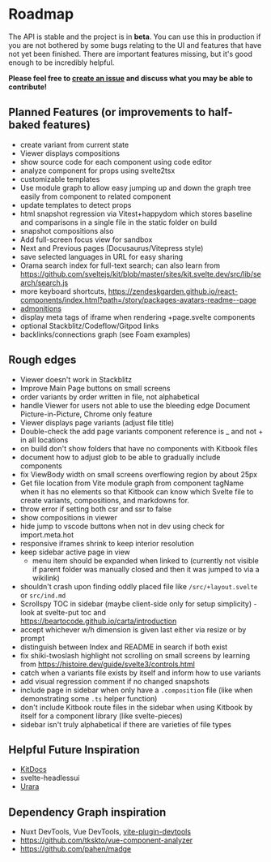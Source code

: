 # Roadmap

The API is stable and the project is in **beta**. You can use this in production if you are not bothered by some bugs relating to the UI and features that have not yet been finished. There are important features missing, but it's good enough to be incredibly helpful.

**Please feel free to [create an issue](https://github.com/jacob-8/kitbook/issues/new) and discuss what you may be able to contribute!**

## Planned Features (or improvements to half-baked features)

- create variant from current state
- Viewer displays compositions
- show source code for each component using code editor
- analyze component for props using svelte2tsx
- customizable templates
- Use module graph to allow easy jumping up and down the graph tree easily from component to related component
- update templates to detect props
- html snapshot regression via Vitest+happydom which stores baseline and comparisons in a single file in the static folder on build
- snapshot compositions also
- Add full-screen focus view for sandbox
- Next and Previous pages (Docusaurus/Vitepress style)
- save selected languages in URL for easy sharing
- Orama search index for full-text search; can also learn from https://github.com/sveltejs/kit/blob/master/sites/kit.svelte.dev/src/lib/search/search.js
- more keyboard shortcuts, https://zendeskgarden.github.io/react-components/index.html?path=/story/packages-avatars-readme--page
- [admonitions](https://docusaurus.io/docs/markdown-features/admonitions)
- display meta tags of iframe when rendering +page.svelte components
- optional Stackblitz/Codeflow/Gitpod links
- backlinks/connections graph (see Foam examples)

## Rough edges 

- Viewer doesn't work in Stackblitz
- Improve Main Page buttons on small screens
- order variants by order written in file, not alphabetical
- handle Viewer for users not able to use the bleeding edge Document Picture-in-Picture, Chrome only feature
- Viewer displays page variants (adjust file title)
- Double-check the add page variants component reference is _ and not + in all locations
- on build don't show folders that have no components with Kitbook files 
- document how to adjust glob to be able to gradually include components
- fix ViewBody width on small screens overflowing region by about 25px
- Get file location from Vite module graph from component tagName when it has no elements so that Kitbook can know which Svelte file to create variants, compositions, and markdowns for.
- throw error if setting both csr and ssr to false
- show compositions in viewer
- hide jump to vscode buttons when not in dev using check for import.meta.hot
- responsive iframes shrink to keep interior resolution
- keep sidebar active page in view
  - menu item should be expanded when linked to (currently not visible if parent folder was manually closed and then it was jumped to via a wikilink)
- shouldn't crash upon finding oddly placed file like `/src/+layout.svelte` or `src/ind.md`
- Scrollspy TOC in sidebar (maybe client-side only for setup simplicity) - look at svelte-put toc and https://beartocode.github.io/carta/introduction
- accept whichever w/h dimension is given last either via resize or by prompt
- distinguish between Index and README in search if both exist
- fix shiki-twoslash highlight not scrolling on small screens by learning from https://histoire.dev/guide/svelte3/controls.html
- catch when a variants file exists by itself and inform how to use variants
- add visual regression comment if no changed snapshots
- include page in sidebar when only have a `.composition` file (like when demonstrating some `.ts` helper function)
- don't include Kitbook route files in the sidebar when using Kitbook by itself for a component library (like svelte-pieces)
- sidebar isn't truly alphabetical if there are varieties of file types

## Helpful Future Inspiration

- [KitDocs](https://kit-docs.svelteness.dev/) 
- svelte-headlessui
- [Urara](https://github.com/importantimport/urara)

## Dependency Graph inspiration
- Nuxt DevTools, Vue DevTools, [vite-plugin-devtools](https://github.com/pheno-agency/vite-plugin-devtools)
- https://github.com/tkskto/vue-component-analyzer
- https://github.com/pahen/madge
